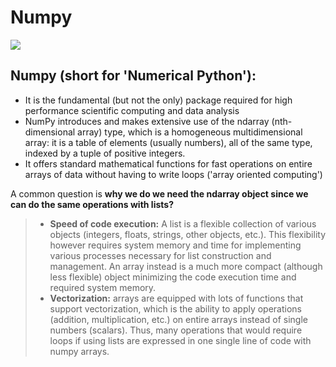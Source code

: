 # Numpy

![](https://repository-images.githubusercontent.com/280190711/e6de8f80-c7a8-11ea-92bd-0e38b0acb258)



## Numpy (short for 'Numerical Python'): 
* It is the fundamental (but not the only) package required for high performance scientific computing and data analysis
* NumPy introduces and makes extensive use of the ndarray (nth-dimensional array) type, which is a homogeneous multidimensional array: it is a table of elements (usually numbers), all of the same type, indexed by a tuple of positive integers.
* It offers standard mathematical functions for fast operations on entire arrays of data without having to write loops ('array oriented computing')


A common question is **why we do we need the ndarray object since we can do the same operations with lists?**

> * **Speed of code execution:** A list is a flexible collection of various objects (integers, floats, strings, other objects, etc.). This flexibility however requires system memory and time for implementing various processes necessary for list construction and management. An array instead is a much more compact (although less flexible) object minimizing the code execution time and required system memory.
> * **Vectorization:** arrays are equipped with lots of functions that support vectorization, which is the ability to apply operations (addition, multiplication, etc.) on entire arrays instead of single numbers (scalars). Thus, many operations that would require loops if using lists are expressed in one single line of code with numpy arrays.
